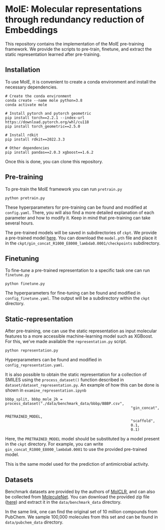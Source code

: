 # MolE: Molecular representations through redundancy reduction of Embeddings  

This repository contains the implementation of the MolE pre-training framework. We provide the scripts to pre-train, finetune, and extract the static representation learned after pre-training. 

## Installation
To use MolE, it is convenient to create a conda environment and install the necessary dependencies.  

```
# Create the conda environment
conda create --name mole python=3.8
conda activate mole

# Install pytorch and pytorch geometric
pip install torch==2.2.1 --index-url https://download.pytorch.org/whl/cu118
pip install torch_geometric==2.5.0

# Install rdkit
pip install rdkit==2022.3.3

# Other dependencies
pip install pandas==2.0.3 xgboost==1.6.2
```

Once this is done, you can clone this repository.

## Pre-training
To pre-train the MolE framework you can run `pretrain.py`

```
python pretrain.py
```

These hyperparameters for pre-training can be found and modified at `config.yaml`. There, you will also find a more detailed explanation of each parameter and how to modify it. Keep in mind that pre-training can take several hours.  

The pre-trained models will be saved in subdirectories of `ckpt`. We provide a pre-trained model [here](https://zenodo.org/records/10803099?token=eyJhbGciOiJIUzUxMiJ9.eyJpZCI6ImI3NTg0OTU0LTI5YWItNDgxZS04OGYyLTU5MmM1MjcwYzJjZiIsImRhdGEiOnt9LCJyYW5kb20iOiIzNzgyNTE5ZGU5N2MzZWI3YjZiZjkwYTIzZjFiMmEwZSJ9.oL6G0WZKxIowSb-2qdP55cPhef1W4yG5iF4PFlsWPpuPROmzRhutJtySzs9q02ACltl0qy9YPJjzB7NvzRMyaw). You can download the `model.pth` file and place it in the `ckpt/gin_concat_R1000_E8000_lambda0.0001/checkpoints` subdirectory.   


## Finetuning  
To fine-tune a pre-trained representation to a specific task one can run `finetune.py`

```
python finetune.py
```

The hyperparameters for fine-tuning can be found and modified in `config_finetune.yaml`. The output will be a subdirectory within the `ckpt` directory. 

## Static-representation  
After pre-training, one can use the static representation as input molecular features to a more accessible machine-learning model such as XGBoost. For this, we've made available the `representation.py` script.   
```
python representation.py
```
Hyperparameters can be found and modified in `config_representation.yaml`.  

It is also  possible to obtain the static representation for a collection of SMILES using the `process_dataset()` function described in `dataset/dataset_representation.py`. An example of how this can be done is shown in `examine_representation.ipynb`

```
bbbp_split, bbbp_mole_2k = process_dataset("./data/benchmark_data/bbbp/BBBP.csv",
                                                         "gin_concat",
                                                         PRETRAINED_MODEL,
                                                         "scaffold",
                                                         0.1,
                                                         0.1)
```

Here, the `PRETRAINED_MODEL` model should be substituted by a model present in the `ckpt` directory. For example, you can write `gin_concat_R1000_E8000_lambda0.0001` to use the provided pre-trained model.  

This is the same model used for the prediction of antimicrobial activity. 

## Datasets  
Benchmark datasets are provided by the authors of [MolCLR](https://github.com/yuyangw/MolCLR), and can also be collected from [MoleculeNet](https://moleculenet.org/). You can download the provided zip file ([here](https://drive.google.com/file/d/1aDtN6Qqddwwn2x612kWz9g0xQcuAtzDE/view)) and extract it in the `data/benchmark_data` directory. 

In the same link, one can find the original set of 10 million compounds from PubChem. We sample 100,000 molecules from this set and can be found in `data/pubchem_data` directory. 

  
